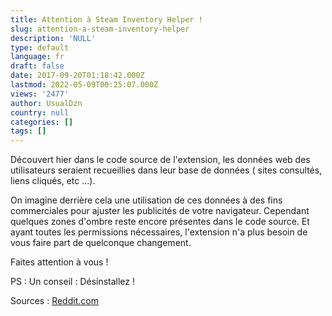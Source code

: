 ```yaml
---
title: Attention à Steam Inventory Helper !
slug: attention-a-steam-inventory-helper
description: 'NULL'
type: default
language: fr
draft: false
date: 2017-09-20T01:18:42.000Z
lastmod: 2022-05-09T00:25:07.000Z
views: '2477'
author: UsualDzn
country: null
categories: []
tags: []
---
```

Découvert hier dans le code source de l'extension, les données web des utilisateurs seraient recueillies dans leur base de données ( sites consultés, liens cliqués, etc ...). 

On imagine derrière cela une utilisation de ces données à des fins commerciales pour ajuster les publicités de votre navigateur. Cependant quelques zones d'ombre reste encore présentes dans le code source. Et ayant toutes les permissions nécessaires, l'extension n'a plus besoin de vous faire part de quelconque changement.

Faites attention à vous !

PS : Un conseil : Désinstallez !

Sources : [Reddit.com](https://www.reddit.com/r/GlobalOffensive/comments/70xofs/warning%5Ftrusted%5Fsteam%5Finventory%5Fhelper%5Fnow/)
